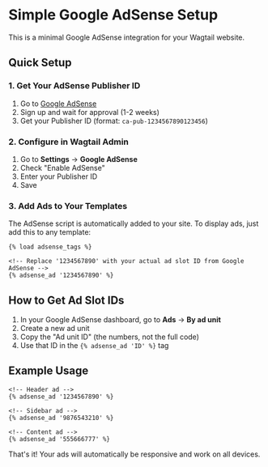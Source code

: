# Simple Google AdSense Setup

This is a minimal Google AdSense integration for your Wagtail website.

## Quick Setup

### 1. Get Your AdSense Publisher ID
1. Go to [Google AdSense](https://www.google.com/adsense)
2. Sign up and wait for approval (1-2 weeks)
3. Get your Publisher ID (format: `ca-pub-1234567890123456`)

### 2. Configure in Wagtail Admin
1. Go to **Settings** → **Google AdSense**
2. Check "Enable AdSense"
3. Enter your Publisher ID
4. Save

### 3. Add Ads to Your Templates

The AdSense script is automatically added to your site. To display ads, just add this to any template:

```django
{% load adsense_tags %}

<!-- Replace '1234567890' with your actual ad slot ID from Google AdSense -->
{% adsense_ad '1234567890' %}
```

## How to Get Ad Slot IDs

1. In your Google AdSense dashboard, go to **Ads** → **By ad unit**
2. Create a new ad unit
3. Copy the "Ad unit ID" (the numbers, not the full code)
4. Use that ID in the `{% adsense_ad 'ID' %}` tag

## Example Usage

```django
<!-- Header ad -->
{% adsense_ad '1234567890' %}

<!-- Sidebar ad -->
{% adsense_ad '9876543210' %}

<!-- Content ad -->
{% adsense_ad '555666777' %}
```

That's it! Your ads will automatically be responsive and work on all devices. 